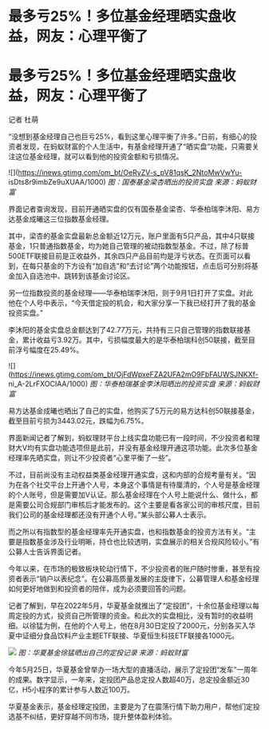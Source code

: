 # 最多亏25%！多位基金经理晒实盘收益，网友：心理平衡了

# 最多亏25%！多位基金经理晒实盘收益，网友：心理平衡了

记者 杜萌

“没想到基金经理自己也巨亏25%，看到这里心理平衡了许多。”日前，有细心的投资者发现，在蚂蚁财富的个人生活中，有基金经理开通了“晒实盘”功能，只需要关注这位基金经理，就可以看到他的投资金额和亏损情况。

![](https://inews.gtimg.com/om_bt/OeRyZV-s_pV81qsK_2NtoMwVwYu-
isDts8r9imbZe9uXUAA/1000) _图：国泰基金梁杏晒出的投资实盘 来源：蚂蚁财富_

界面记者查询发现，目前开通晒实盘的仅有国泰基金梁杏、华泰柏瑞李沐阳、易方达基金成曦这三位指数基金经理。

其中，梁杏的基金实盘最新总金额近12万元，账户里面有5只产品，其中4只联接基金，1只普通指数基金，均为她自己管理的被动指数型基金。不过，除了标普500ETF联接目前是正收益外，其余四只产品目前均是浮亏状态。在页面可以看到，在每只基金的下方设有“加自选”和“去讨论”两个功能按钮，点击后可分别将基金加入自选池中、跳转到该基金讨论区。

另一位指数投资的基金经理——华泰柏瑞李沐阳，则于9月1日打开了实盘。对此他在个人号中表示，“今天借定投的机会，和大家分享一下我已经打开了我的基金投资实盘。”

李沐阳的基金实盘总金额达到了42.77万元，共持有三只自己管理的指数联接基金，累计收益亏3.92万。其中，亏损幅度最大的是华泰柏瑞科创50联接，截至目前浮亏幅度在25.49%。

![](https://inews.gtimg.com/om_bt/OjFdWpxeFZA2UFA2mO9FbFAUWSJNKXf-
ni_A-2LrFXOCIAA/1000) _图：华泰柏瑞基金李沐阳晒出的投资实盘 来源：蚂蚁财富_

易方达基金成曦也晒出了自己的实盘，他购买了5万元的易方达科创50联接基金，截至目前亏损为3443.02元，跌幅为6.75%。

界面新闻记者了解到，蚂蚁理财平台上线实盘功能已有一段时间，不少投资者和理财大V均有实盘功能选项但是此前，并没有基金经理开通这项功能。此次多位基金经理率先晒实盘，则让不少投资者“心里平衡了一些”。

不过，目前尚没有主动权益类基金经理开通实盘，这和内部的合规考量有关。“因为在各个社交平台上开通个人号，本身这个事情是有待厘清的，个人号是基金经理的个人账号，但是需要加V认证。那么基金经理在个人号上能说什么、做什么，都是需要公司合规部门审核后才能发布的。这个主要是看各家公司的审核尺度，目前我们公司的基金经理都还没有开通个人号。”某头部公募人士表示。

而之所以有指数型的基金经理率先开通实盘，也和指数基金的投资方法有关。“主要是指数基金涉及行业明晰，持仓也比较透明，实盘展示的相关合规风险较小。”有公募人士告诉界面记者。

今年以来，在市场的极致板块轮动行情下，不少投资者的账户随时惨重，甚至有投资者表示“销户以表纪念”。在公募高质量发展的主旋律下，公募管理人和基金经理如何更好地做到和投资者的陪伴，成为必须要回答的问题。

记者了解到，早在2022年5月，华夏基金就推出了“定投团”，十余位基金经理以每周定投的方式，投资自己所管理的资金。和此次的实盘相比，没有暂时的收益明细。以徐猛为例，在他的个人号上，他在8月30日定投了2000元，分别各买入华夏中证细分食品饮料产业主题ETF联接、华夏恒生科技ETF联接各1000元。

![](https://inews.gtimg.com/om_bt/OyIn2uSrB5-0oSgmEftPn1lhH5DegGZZnD0OtY6wBDARAAA/1000)
_图：华夏基金徐猛晒出自己的定投记录 来源：蚂蚁财富_

今年5月25日，华夏基金曾举办一场大型的直播活动，展示了定投团“发车”一周年的成果。数字显示，一年来，定投团产品总定投人数超40万，总定投金额近30亿，H5小程序的累计参与人数近100万。

华夏基金表示，基金经理定投团，主要是为了在震荡行情下助力用户，帮他们定投选基不纠结，更好穿越不同市场，提升整体盈利体验。

